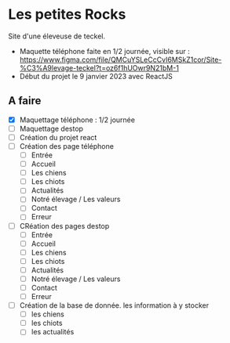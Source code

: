 # Les petites Rocks

Site d'une éleveuse de teckel.
 - Maquette téléphone faite en 1/2 journée, visible sur : https://www.figma.com/file/QMCuYSLeCcCvI6MSkZ1cor/Site-%C3%A9levage-teckel?t=oz6f1hUOwr9N21bM-1
 - Début du projet le 9 janvier 2023 avec ReactJS

## A faire

- [x] Maquettage téléphone : 1/2 journée
- [ ] Maquettage destop
- [ ] Création du projet react
- [ ] Création des page téléphone
  - [ ] Entrée
  - [ ] Accueil
  - [ ] Les chiens
  - [ ] Les chiots
  - [ ] Actualités
  - [ ] Notré élevage / Les valeurs
  - [ ] Contact
  - [ ] Erreur
- [ ] CRéation des pages destop
  - [ ] Entrée
  - [ ] Accueil
  - [ ] Les chiens
  - [ ] Les chiots
  - [ ] Actualités
  - [ ] Notré élevage / Les valeurs
  - [ ] Contact
  - [ ] Erreur
- [ ] Création de la base de donnée. les information à y stocker
  - [ ] les chiens
  - [ ] les chiots
  - [ ] les actualités
